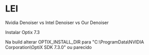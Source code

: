 # LEI
Nvidia Denoiser vs Intel Denoiser vs Our Denoiser

Instalar Optix 7.3

Na build alterar OPTIX_INSTALL_DIR para "C:\ProgramData\NVIDIA Corporation\OptiX SDK 7.3.0" ou parecido
